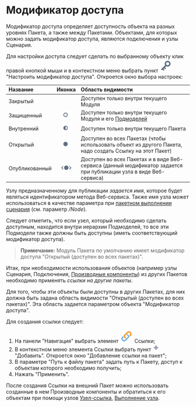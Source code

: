 # Модификатор доступа

Модификатор доступа определяет доступность объекта на разных уровнях Пакета, а также между Пакетами. Объектами, для которых можно задать модификатор доступа, являются подключения и узлы Сценария.

Для настройки доступа следует сделать по выбранному объекту клик правой кнопкой мыши и в контекстном меню выбрать пункт ![](../images/icons/toolbar-controls/access-rights_default.svg) "Настроить модификатор доступа". Откроется окно выбора настроек:

Название|Иконка|Область видимости|
:----|:----:|:----
Закрытый||Доступен только внутри текущего Модуля
Защищенный|![](../images/icons/controls/visibility_private_ex.svg)|Доступен только внутри текущего Модуля и его [Подмоделей](../processors/control/submodel.md)
Внутренний|![](../images/icons/controls/visibility_internal.svg)|Доступен только внутри текущего Пакета
Открытый|![](../images/icons/controls/visibility_public.svg)|Доступен во всех Пакетах (чтобы использовать объект из другого Пакета, надо создать Ссылку на этот Пакет)
Опубликованный|![](../images/icons/controls/visibility_published.svg)|Доступен во всех Пакетах и в виде Веб-сервиса (данный модификатор задается при публикации узла в виде Веб-сервиса)

Узлу предназначенному для публикации *задается имя*, которое будет являться идентификатором метода Веб-сервиса. Также имя узла может использоваться в качестве параметра при [пакетном выполнении сценария](./batchlauncher.md)
(см. параметр */Node*).

Следует отметить, что если узел, который необходимо сделать доступным, находится внутри иерархии Подмоделей, то все эти Подмодели также должны быть доступны (иметь соответствующий модификатор доступа).

> **Примечание:** Модуль Пакета по умолчанию имеет модификатор доступа "Открытый (доступен во всех пакетах)".

Итак, при необходимости использования объектов (например узлы Сценария, Подключения, [Производные компоненты](./derived-component.md)) из других Пакетов необходимо применять *ссылки на другие пакеты*.

Для того, чтобы эти объекты были доступны в других Пакетах, для них должна быть задана область видимости "Открытый (доступен во всех пакетах)". Эта область задается параметром объекта "Модификатор доступа".

Для создания ссылки следует:

 1. На панели "Навигация" выбрать элемент ![](../images/icons/system_object_18/link_default.svg) Ссылки;
 2. В контекстном меню элемента Ссылки выбрать пункт ![](../images/icons/ports/add_inactive.svg) "Добавить". Откроется окно "Добавление ссылки на пакет";
 3. В параметре "Путь к файлу пакета" задать путь к Пакету, доступ к объектам которого необходимо получить;
 4. Нажать "Применить".

После создания Ссылки на внешний Пакет можно использовать созданные в нем Производные компоненты и обратиться к его объектам при помощи узлов [Узел-ссылка](../processors/control/unit-link.md), [Выполнение узла](../processors/control/execute-node.md).
